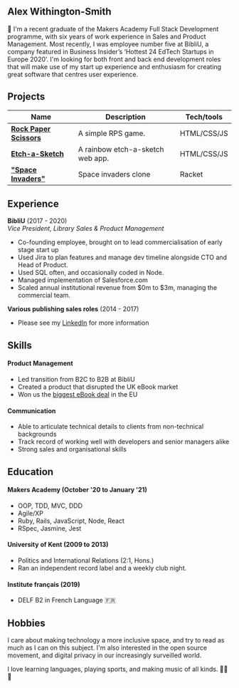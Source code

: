 ## Alex Withington-Smith

👋  I'm a recent graduate of the Makers Academy Full Stack Development programme, with six years of work experience in Sales and Product Management. Most recently, I was employee number five at BibliU, a company featured in Business Insider’s ‘Hottest 24 EdTech Startups in Europe 2020’. I'm looking for both front and back end development roles that will make use of my start up experience and enthusiasm for creating great software that centres user experience.

## Projects

| Name                         | Description       | Tech/tools        |
| ---------------------------- | ----------------- | ----------------- |
| **[Rock Paper Scissors](https://github.com/ehwus/rock-paper-scissors)**            | A simple RPS game. | HTML/CSS/JS |
| **[Etch-a-Sketch](https://github.com/ehwus/etch-a-sketch)** | A rainbow etch-a-sketch web app. | HTML/CSS/JS              |
| **["Space Invaders"](https://github.com/ehwus/space_invaders)** | Space invaders clone | Racket              |

## Experience

**BibliU** (2017 - 2020)  
_Vice President, Library Sales & Product Management_

- Co-founding employee, brought on to lead commercialisation of early stage start up
- Used Jira to plan features and manage dev timeline alongside CTO and Head of Product.
- Used SQL often, and occasionally coded in Node.
- Managed implementation of Salesforce.com
- Scaled annual institutional revenue from $0m to $3m, managing the commercial team.

**Various publishing sales roles** (2014 - 2017)

- Please see my [LinkedIn](https://uk.linkedin.com/in/awithsmith) for more information


## Skills

#### Product Management

- Led transition from B2C to B2B at BibliU
- Created a product that disrupted the UK eBook market
- Won us the [biggest eBook deal](https://bibliu.com/blog/coventry-and-bibliu-the-eu-and-the-uks-largest-free-etextbook-program-for-students/) in the EU

#### Communication

- Able to articulate technical details to clients from non-technical backgrounds
- Track record of working well with developers and senior managers alike
- Strong sales and organisational skills

## Education

#### Makers Academy (October '20 to January '21)

- OOP, TDD, MVC, DDD
- Agile/XP
- Ruby, Rails, JavaScript, Node, React
- RSpec, Jasmine, Jest

#### University of Kent (2009 to 2013)

- Politics and International Relations (2:1, Hons.)
- Ran an independent record label and a weekly club night.

#### Institute français (2019)

- DELF B2 in French Language 🇫🇷

## Hobbies

I care about making technology a more inclusive space, and try to read as much as I can on this subject. I'm also interested in the open source movement, and digital privacy in our increasingly surveilled world. 

I love learning languages, playing sports, and making music of all kinds. 🎸🥁 🎹
